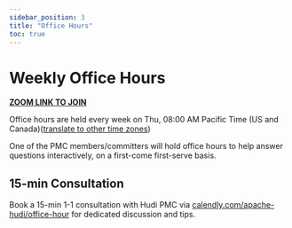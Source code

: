```yaml
---
sidebar_position: 3
title: "Office Hours"
toc: true
---
```


# Weekly Office Hours

**[ZOOM LINK TO JOIN](https://zoom.us/j/95710395048)**

Office hours are held every week on Thu, 08:00 AM Pacific Time (US and Canada)([translate to other time zones](https://www.worldtimebuddy.com/?qm=1&lid=5368361,2643743,1264527,1796236&h=5368361&date=2022-8-25&sln=8-9&hf=1))

One of the PMC members/committers will hold office hours to help answer questions interactively, on a first-come first-serve basis.

## 15-min Consultation

Book a 15-min 1-1 consultation with Hudi PMC via [calendly.com/apache-hudi/office-hour](https://calendly.com/apache-hudi/office-hour) for dedicated discussion and tips.
